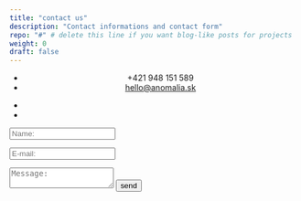 ```yaml
---
title: "contact us"
description: "Contact informations and contact form"
repo: "#" # delete this line if you want blog-like posts for projects
weight: 0
draft: false
---
```


<ul class="au-list" style="text-align: center;">
<li>+421 948 151 589</li>
<li><a href="mailto:hello@anomalia.sk">hello@anomalia.sk</a></li>
</ul>

<ul class="contact-icons">
<a href="#"><li><i class="fa fa-instagram"></i></li></a>
<a href="#"><li><i class="fa fa-facebook"></i></li></a>
</ul>

<div class="contactform">
<form name="contact" method="POST" action="/thanks/" netlify>
<p>
	<input type="text" name="name" placeholder="Name:" onfocus="this.placeholder = ''" onblur="this.placeholder = 'Your Name:'" required/>
</p>
<p>
	<input type="email" name="email" placeholder="E-mail:" onfocus="this.placeholder = ''" onblur="this.placeholder = 'E-mail:'" required/>
</p>
<p>
	<textarea name="message" placeholder="Message:" onfocus="this.placeholder = ''" onblur="this.placeholder = 'Message:'" required></textarea>
	<button type="submit">send<i class="fa fa-paper-plane"></i></button>
</p>
</form>
</div>